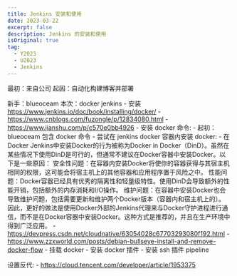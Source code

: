 ```yaml
---
title: Jenkins 安装和使用
date: 2023-03-22
excerpt: false
description: Jenkins 的安装和使用
isOriginal: true
tag:
  - Y2023
  - U2023
  - Jenkins
---
```


最初：来自公司
起因：自动化构建博客并部署

新手：blueoceam
本次：docker jenkins
    - 安装  https://www.jenkins.io/doc/book/installing/docker/
      - https://www.cnblogs.com/fuzongle/p/12834080.html
      - https://www.jianshu.com/p/c570e0bb4926
    - 安装 docker 命令:
      - 起初：blueoceam 包含 docker 命令
      - 尝试在 jenkins docker 容器内安装 docker:
        - 在Docker Jenkins中安装Docker的行为被称为Docker in Docker（DinD）。虽然在某些情况下使用DinD是可行的，但通常不建议在Docker容器中安装Docker。以下是一些原因： 安全性问题：在容器内安装Docker将使你的容器获得与其宿主机相同的权限，这可能会将宿主机上的其他容器和应用程序置于风险之中。 性能问题：Docker容器已经具有优秀的隔离性和轻量级特性。使用DinD会导致额外的性能开销，包括额外的内存消耗和I/O操作。 维护问题：在容器中安装Docker也会导致维护问题，包括需要更新和维护两个Docker版本（容器内和宿主机上的）。 因此，更好的做法是使用Docker外部的Jenkins代理来与Docker守护进程进行通信，而不是在Docker容器中安装Docker。这种方式是推荐的，并且在生产环境中得到广泛应用。
      - https://devpress.csdn.net/cloudnative/63054028c67703293080f192.html
      - https://www.zzxworld.com/posts/debian-bullseye-install-and-remove-docker-flow
    - 挂载 docker
    - 安装 docker 插件
    - 安装 ssh 插件
pipeline

设置反代:
    - https://cloud.tencent.com/developer/article/1953375

